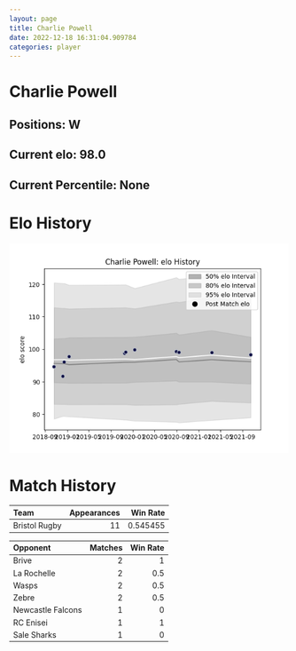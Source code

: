 ```yaml
---  
layout: page  
title: Charlie Powell  
date: 2022-12-18 16:31:04.909784  
categories: player  
---
```

# Charlie Powell

## Positions: W

## Current elo: 98.0

## Current Percentile: None

# Elo History


![elo history](history_CharliePowell.png)
# Match History


| Team          |   Appearances |   Win Rate |
|:--------------|--------------:|-----------:|
| Bristol Rugby |            11 |   0.545455 |

| Opponent          |   Matches |   Win Rate |
|:------------------|----------:|-----------:|
| Brive             |         2 |        1   |
| La Rochelle       |         2 |        0.5 |
| Wasps             |         2 |        0.5 |
| Zebre             |         2 |        0.5 |
| Newcastle Falcons |         1 |        0   |
| RC Enisei         |         1 |        1   |
| Sale Sharks       |         1 |        0   |
